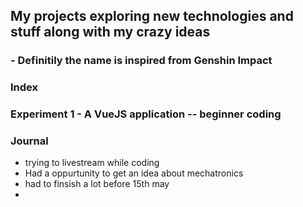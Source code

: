 ## My projects exploring new technologies and stuff along with my crazy ideas 
### - Definitily the name is inspired from Genshin Impact

### Index 
### Experiment 1 - A VueJS application -- beginner coding

### Journal
* trying to livestream while coding
* Had a oppurtunity to get an idea about mechatronics
* had to finsish a lot before 15th may
* 
